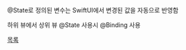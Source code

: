 @State로 정의된 변수는 SwiftUI에서 변경된 값을 자동으로 반영함

하위 뷰에서 상위 뷰 @State 사용시 @Binding 사용

[목록](../README_link.md)